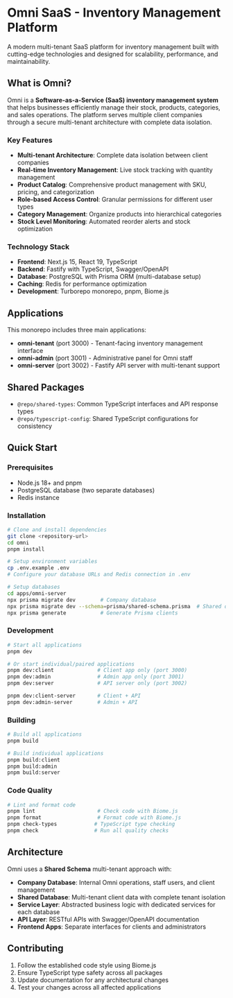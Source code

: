 # Omni SaaS - Inventory Management Platform

A modern multi-tenant SaaS platform for inventory management built with cutting-edge technologies and designed for scalability, performance, and maintainability.

## What is Omni?

Omni is a **Software-as-a-Service (SaaS) inventory management system** that helps businesses efficiently manage their stock, products, categories, and sales operations. The platform serves multiple client companies through a secure multi-tenant architecture with complete data isolation.

### Key Features

- **Multi-tenant Architecture**: Complete data isolation between client companies
- **Real-time Inventory Management**: Live stock tracking with quantity management
- **Product Catalog**: Comprehensive product management with SKU, pricing, and categorization
- **Role-based Access Control**: Granular permissions for different user types
- **Category Management**: Organize products into hierarchical categories
- **Stock Level Monitoring**: Automated reorder alerts and stock optimization

### Technology Stack

- **Frontend**: Next.js 15, React 19, TypeScript
- **Backend**: Fastify with TypeScript, Swagger/OpenAPI
- **Database**: PostgreSQL with Prisma ORM (multi-database setup)
- **Caching**: Redis for performance optimization
- **Development**: Turborepo monorepo, pnpm, Biome.js

## Applications

This monorepo includes three main applications:

- **omni-tenant** (port 3000) - Tenant-facing inventory management interface
- **omni-admin** (port 3001) - Administrative panel for Omni staff
- **omni-server** (port 3002) - Fastify API server with multi-tenant support

## Shared Packages

- `@repo/shared-types`: Common TypeScript interfaces and API response types
- `@repo/typescript-config`: Shared TypeScript configurations for consistency

## Quick Start

### Prerequisites

- Node.js 18+ and pnpm
- PostgreSQL database (two separate databases)
- Redis instance

### Installation

```bash
# Clone and install dependencies
git clone <repository-url>
cd omni
pnpm install

# Setup environment variables
cp .env.example .env
# Configure your database URLs and Redis connection in .env

# Setup databases
cd apps/omni-server
npx prisma migrate dev        # Company database
npx prisma migrate dev --schema=prisma/shared-schema.prisma  # Shared database
npx prisma generate           # Generate Prisma clients
```

### Development

```bash
# Start all applications
pnpm dev

# Or start individual/paired applications
pnpm dev:client              # Client app only (port 3000)
pnpm dev:admin               # Admin app only (port 3001) 
pnpm dev:server              # API server only (port 3002)

pnpm dev:client-server       # Client + API
pnpm dev:admin-server        # Admin + API
```

### Building

```bash
# Build all applications
pnpm build

# Build individual applications
pnpm build:client
pnpm build:admin
pnpm build:server
```

### Code Quality

```bash
# Lint and format code
pnpm lint                    # Check code with Biome.js
pnpm format                  # Format code with Biome.js
pnpm check-types            # TypeScript type checking
pnpm check                  # Run all quality checks
```


## Architecture

Omni uses a **Shared Schema** multi-tenant approach with:

- **Company Database**: Internal Omni operations, staff users, and client management
- **Shared Database**: Multi-tenant client data with complete tenant isolation
- **Service Layer**: Abstracted business logic with dedicated services for each database
- **API Layer**: RESTful APIs with Swagger/OpenAPI documentation
- **Frontend Apps**: Separate interfaces for clients and administrators

## Contributing

1. Follow the established code style using Biome.js
2. Ensure TypeScript type safety across all packages
3. Update documentation for any architectural changes
4. Test your changes across all affected applications
